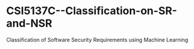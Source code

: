 # CSI5137C--Classification-on-SR-and-NSR
Classification of Software Security Requirements using Machine Learning
